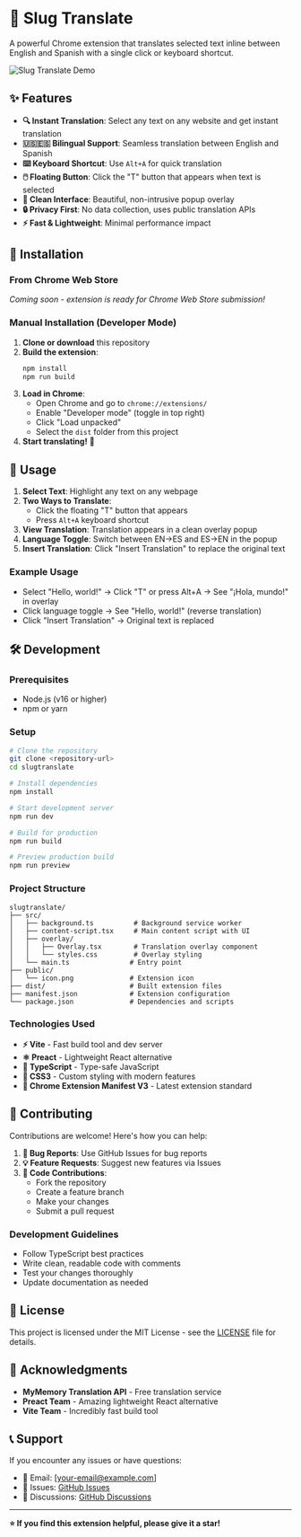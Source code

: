 # 🌟 Slug Translate

A powerful Chrome extension that translates selected text inline between English and Spanish with a single click or keyboard shortcut.

![Slug Translate Demo](https://via.placeholder.com/600x400/4A90E2/FFFFFF?text=Slug+Translate+Demo)

## ✨ Features

- **🔍 Instant Translation**: Select any text on any website and get instant translation
- **🇺🇸🇪🇸 Bilingual Support**: Seamless translation between English and Spanish
- **⌨️ Keyboard Shortcut**: Use `Alt+A` for quick translation
- **🖱️ Floating Button**: Click the "T" button that appears when text is selected
- **🎨 Clean Interface**: Beautiful, non-intrusive popup overlay
- **🔒 Privacy First**: No data collection, uses public translation APIs
- **⚡ Fast & Lightweight**: Minimal performance impact

## 🚀 Installation

### From Chrome Web Store
*Coming soon - extension is ready for Chrome Web Store submission!*

### Manual Installation (Developer Mode)

1. **Clone or download** this repository
2. **Build the extension**:
   ```bash
   npm install
   npm run build
   ```
3. **Load in Chrome**:
   - Open Chrome and go to `chrome://extensions/`
   - Enable "Developer mode" (toggle in top right)
   - Click "Load unpacked"
   - Select the `dist` folder from this project
4. **Start translating!** 🎉

## 📖 Usage

1. **Select Text**: Highlight any text on any webpage
2. **Two Ways to Translate**:
   - Click the floating "T" button that appears
   - Press `Alt+A` keyboard shortcut
3. **View Translation**: Translation appears in a clean overlay popup
4. **Language Toggle**: Switch between EN→ES and ES→EN in the popup
5. **Insert Translation**: Click "Insert Translation" to replace the original text

### Example Usage
- Select "Hello, world!" → Click "T" or press Alt+A → See "¡Hola, mundo!" in overlay
- Click language toggle → See "Hello, world!" (reverse translation)
- Click "Insert Translation" → Original text is replaced

## 🛠️ Development

### Prerequisites
- Node.js (v16 or higher)
- npm or yarn

### Setup
```bash
# Clone the repository
git clone <repository-url>
cd slugtranslate

# Install dependencies
npm install

# Start development server
npm run dev

# Build for production
npm run build

# Preview production build
npm run preview
```

### Project Structure
```
slugtranslate/
├── src/
│   ├── background.ts          # Background service worker
│   ├── content-script.tsx     # Main content script with UI
│   ├── overlay/
│   │   ├── Overlay.tsx        # Translation overlay component
│   │   └── styles.css         # Overlay styling
│   └── main.ts               # Entry point
├── public/
│   └── icon.png              # Extension icon
├── dist/                     # Built extension files
├── manifest.json             # Extension configuration
└── package.json              # Dependencies and scripts
```

### Technologies Used
- **⚡ Vite** - Fast build tool and dev server
- **⚛️ Preact** - Lightweight React alternative
- **📝 TypeScript** - Type-safe JavaScript
- **🎨 CSS3** - Custom styling with modern features
- **🔧 Chrome Extension Manifest V3** - Latest extension standard

## 🤝 Contributing

Contributions are welcome! Here's how you can help:

1. **🐛 Bug Reports**: Use GitHub Issues for bug reports
2. **💡 Feature Requests**: Suggest new features via Issues
3. **🔧 Code Contributions**:
   - Fork the repository
   - Create a feature branch
   - Make your changes
   - Submit a pull request

### Development Guidelines
- Follow TypeScript best practices
- Write clean, readable code with comments
- Test your changes thoroughly
- Update documentation as needed

## 📄 License

This project is licensed under the MIT License - see the [LICENSE](LICENSE) file for details.

## 🙏 Acknowledgments

- **MyMemory Translation API** - Free translation service
- **Preact Team** - Amazing lightweight React alternative
- **Vite Team** - Incredibly fast build tool

## 📞 Support

If you encounter any issues or have questions:

- 📧 Email: [your-email@example.com]
- 🐛 Issues: [GitHub Issues](https://github.com/yourusername/slugtranslate/issues)
- 💬 Discussions: [GitHub Discussions](https://github.com/yourusername/slugtranslate/discussions)

---

**⭐ If you find this extension helpful, please give it a star!**